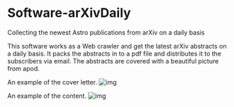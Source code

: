 # Software-arXivDaily
Collecting the newest Astro publications from arXiv on a daily basis

This software works as a Web crawler and get the latest arXiv abstracts on a daily basis. It packs the abstracts in to a pdf
file and distributes it to the subscribers via email. The abstracts are covered with a beautiful picture from apod.

An example of the cover letter.
![img](https://github.com/LiYunyang/Software-arXivDaily/blob/master/frontpage.png)

An example of the content.
![img](https://github.com/LiYunyang/Software-arXivDaily/blob/master/content.png)
